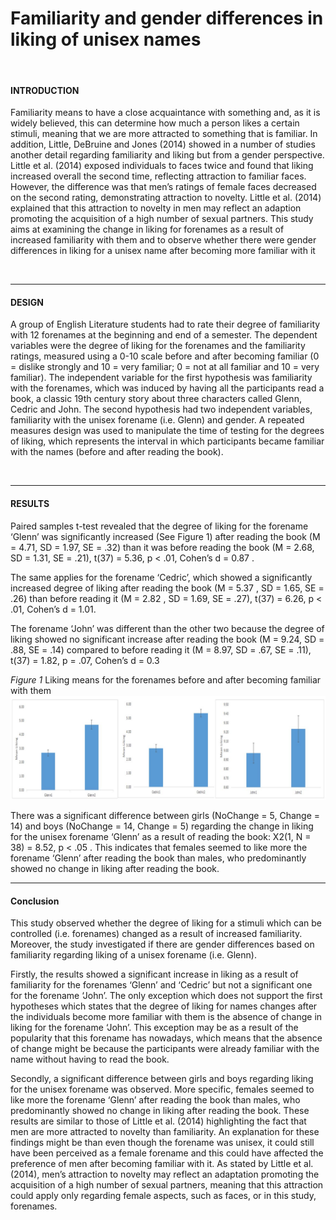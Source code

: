 # Familiarity and gender differences in liking of unisex names
&nbsp;
#### **INTRODUCTION**
Familiarity means to have a close acquaintance with something and, as it is widely believed, this can determine how much a person likes a certain stimuli, meaning that we are more attracted to something that is familiar.
In addition, Little, DeBruine and Jones (2014) showed in a number of studies another detail regarding familiarity and liking but from a gender perspective. Little et al. (2014) exposed individuals to faces twice and found that liking increased overall the second time, reflecting attraction to familiar faces. However, the difference was that men’s ratings of female faces decreased on the second rating, demonstrating attraction to novelty. Little et al. (2014) explained that this attraction to novelty in men may reflect an adaption promoting the acquisition of a high number of sexual partners. 
This study aims at examining the change in liking for forenames as a result of increased familiarity with them and to observe whether there were gender differences in liking for a unisex name after becoming more familiar with it

&nbsp;
***
#### **DESIGN**
A group of English Literature students had to rate their degree of familiarity with 12 forenames at the beginning and end of a semester. The dependent variables were the degree of liking for the forenames and the familiarity ratings, measured using a 0-10 scale before and after becoming familiar (0 = dislike strongly and 10 = very familiar; 0 = not at all familiar and 10 = very familiar). The independent variable for the first hypothesis was familiarity with the forenames, which was induced by having all the participants read a book, a classic 19th century story about three characters called Glenn, Cedric and John. The second hypothesis had two independent variables, familiarity with the unisex forename (i.e. Glenn) and gender.
A repeated measures design was used to manipulate the time of testing for the degrees of liking, which represents the interval in which participants became familiar with the names (before and after reading the book).  

&nbsp;
***
#### **RESULTS**
Paired samples t-test revealed that the degree of liking for the forename ‘Glenn’ was significantly increased (See Figure 1) after reading the book (M = 4.71, SD = 1.97, SE = .32) than it was before reading the book (M = 2.68, SD = 1.31, SE = .21), t(37) = 5.36, p < .01, Cohen’s d = 0.87 . 

The same applies for the forename ‘Cedric’, which showed a significantly increased degree of liking after reading the book (M = 5.37 , SD = 1.65, SE = .26) than before reading it (M = 2.82 , SD = 1.69, SE = .27), t(37) = 6.26, p < .01, Cohen’s d = 1.01. 

The forename ‘John’ was different than the other two because the degree of liking showed no significant increase after reading the book (M = 9.24, SD = .88, SE = .14) compared to before reading it (M = 8.97, SD = .67, SE = .11), t(37) = 1.82, p = .07, Cohen’s d = 0.3 

_Figure 1_ Liking means for the forenames before and after becoming familiar with them
![](images/1.JPG)

There was a significant difference between girls (NoChange = 5, Change = 14) and boys (NoChange = 14, Change = 5) regarding the change in liking for the unisex forename ‘Glenn’ as a result of reading the book: X2(1, N = 38) = 8.52, p < .05 . This indicates that females seemed to like more the forename ‘Glenn’ after reading the book than males, who predominantly showed no change in liking after reading the book. 

***
#### **Conclusion**
This study observed whether the degree of liking for a stimuli which can be controlled (i.e. forenames) changed as a result of increased familiarity. Moreover, the study investigated if there are gender differences based on familiarity regarding liking of a unisex forename (i.e. Glenn).

Firstly, the results showed a significant increase in liking as a result of familiarity for the forenames ‘Glenn’ and ‘Cedric’ but not a significant one for the forename ‘John’. 
The only exception which does not support the first hypotheses which states that the degree of liking for names changes after the individuals become more familiar with them is the absence of change in liking for the forename ‘John’. This exception may be as a result of the popularity that this forename has nowadays, which means that the absence of change might be because the participants were already familiar with the name without having to read the book.

Secondly, a significant difference between girls and boys regarding liking for the unisex forename was observed. More specific, females seemed to like more the forename ‘Glenn’ after reading the book than males, who predominantly showed no change in liking after reading the book. These results are similar to those of Little et al. (2014) highlighting the fact that men are more attracted to novelty than familiarity. An explanation for these findings might be than even though the forename was unisex, it could still have been perceived as a female forename and this could have affected the preference of men after becoming familiar with it. As stated by Little et al. (2014), men’s attraction to novelty may reflect an adaptation promoting the acquisition of a high number of sexual partners, meaning that this attraction could apply only regarding female aspects, such as faces, or in this study, forenames. 